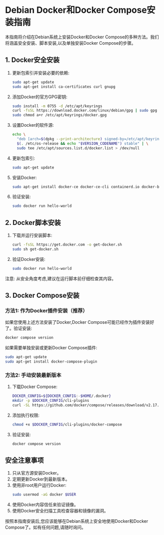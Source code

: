 # Debian Docker和Docker Compose安装指南

本指南将介绍在Debian系统上安装Docker和Docker Compose的多种方法。我们将涵盖安全安装、脚本安装,以及单独安装Docker Compose的步骤。

## 1. Docker安全安装

1. 更新包索引并安装必要的依赖:
   ```bash
   sudo apt-get update
   sudo apt-get install ca-certificates curl gnupg
   ```

2. 添加Docker的官方GPG密钥:
   ```bash
   sudo install -m 0755 -d /etc/apt/keyrings
   curl -fsSL https://download.docker.com/linux/debian/gpg | sudo gpg --dearmor -o /etc/apt/keyrings/docker.gpg
   sudo chmod a+r /etc/apt/keyrings/docker.gpg
   ```

3. 设置Docker的软件源:
   ```bash
   echo \
     "deb [arch=$(dpkg --print-architecture) signed-by=/etc/apt/keyrings/docker.gpg] https://download.docker.com/linux/debian \
     $(. /etc/os-release && echo "$VERSION_CODENAME") stable" | \
     sudo tee /etc/apt/sources.list.d/docker.list > /dev/null
   ```

4. 更新包索引:
   ```bash
   sudo apt-get update
   ```

5. 安装Docker:
   ```bash
   sudo apt-get install docker-ce docker-ce-cli containerd.io docker-buildx-plugin docker-compose-plugin
   ```

6. 验证安装:
   ```bash
   sudo docker run hello-world
   ```

## 2. Docker脚本安装

1. 下载并运行安装脚本:
   ```bash
   curl -fsSL https://get.docker.com -o get-docker.sh
   sudo sh get-docker.sh
   ```

2. 验证Docker安装:
   ```bash
   sudo docker run hello-world
   ```

注意: 从安全角度考虑,建议在运行脚本前仔细检查其内容。

## 3. Docker Compose安装

### 方法1: 作为Docker插件安装（推荐）

如果您使用上述方法安装了Docker,Docker Compose可能已经作为插件安装好了。验证安装:

```bash
docker compose version
```

如果需要单独安装或更新Docker Compose插件:

```bash
sudo apt-get update
sudo apt-get install docker-compose-plugin
```

### 方法2: 手动安装最新版本

1. 下载Docker Compose:
   ```bash
   DOCKER_CONFIG=${DOCKER_CONFIG:-$HOME/.docker}
   mkdir -p $DOCKER_CONFIG/cli-plugins
   curl -SL https://github.com/docker/compose/releases/download/v2.17.2/docker-compose-linux-x86_64 -o $DOCKER_CONFIG/cli-plugins/docker-compose
   ```

2. 添加执行权限:
   ```bash
   chmod +x $DOCKER_CONFIG/cli-plugins/docker-compose
   ```

3. 验证安装:
   ```bash
   docker compose version
   ```

## 安全注意事项

1. 只从官方源安装Docker。
2. 定期更新Docker到最新版本。
3. 使用非root用户运行Docker:
   ```bash
   sudo usermod -aG docker $USER
   ```
4. 使用Docker内容信任来验证镜像。
5. 使用Docker安全扫描工具检查容器和镜像的漏洞。

按照本指南安装后,您应该能够在Debian系统上安全地使用Docker和Docker Compose了。如有任何问题,请随时询问。
